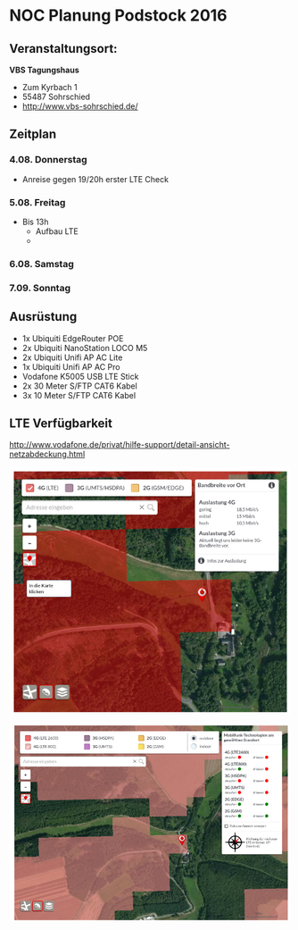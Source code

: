 # NOC Planung Podstock 2016


## Veranstaltungsort: 

**VBS Tagungshaus**
- Zum Kyrbach 1
- 55487 Sohrschied
- http://www.vbs-sohrschied.de/

## Zeitplan
### 4.08. Donnerstag
- Anreise gegen 19/20h erster LTE Check

### 5.08. Freitag
- Bis 13h 
  - Aufbau LTE
  - 

### 6.08. Samstag

### 7.09. Sonntag

## Ausrüstung

- 1x Ubiquiti EdgeRouter POE
- 2x Ubiquiti NanoStation LOCO M5
- 2x Ubiquiti Unifi AP AC Lite
- 1x Ubiquiti Unifi AP AC Pro
- Vodafone K5005 USB LTE Stick
- 2x 30 Meter S/FTP CAT6 Kabel
- 3x 10 Meter S/FTP CAT6 Kabel


## LTE Verfügbarkeit

http://www.vodafone.de/privat/hilfe-support/detail-ansicht-netzabdeckung.html

![Vodafone Verfuegbarkeit Kompaktansicht](/images/vodafone-verfuegbarkeit.png)

![Vodafone Verfuegbarkeit Detailansicht](/images/vodafone-verfuegbarkeit-detail.png)
